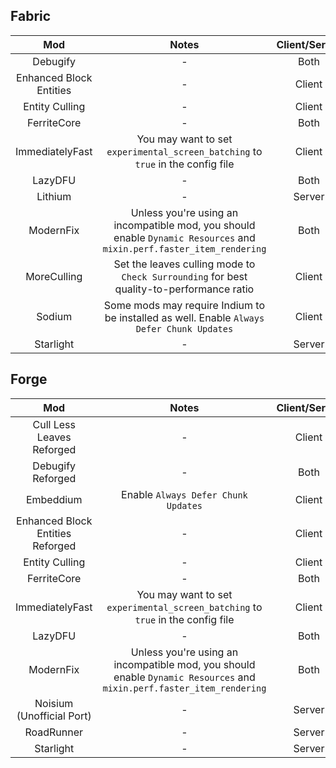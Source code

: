 ## Fabric
| Mod | Notes | Client/Server |
|:---:|:---:|:---:|
| Debugify | - | Both |
| Enhanced Block Entities | - | Client |
| Entity Culling | - | Client |
| FerriteCore | - | Both |
| ImmediatelyFast | You may want to set `experimental_screen_batching` to `true` in the config file | Client |
| LazyDFU | - | Both |
| Lithium | - | Server |
| ModernFix | Unless you're using an incompatible mod, you should enable `Dynamic Resources` and `mixin.perf.faster_item_rendering` | Both |
| MoreCulling | Set the leaves culling mode to `Check Surrounding` for best quality-to-performance ratio | Client |
| Sodium | Some mods may require Indium to be installed as well. Enable `Always Defer Chunk Updates` | Client |
| Starlight | - | Server |

## Forge
| Mod | Notes | Client/Server |
|:---:|:---:|:---:|
| Cull Less Leaves Reforged | - | Client |
| Debugify Reforged | - | Both |
| Embeddium | Enable `Always Defer Chunk Updates` | Client |
| Enhanced Block Entities Reforged | - | Client |
| Entity Culling | - | Client |
| FerriteCore | - | Both |
| ImmediatelyFast | You may want to set `experimental_screen_batching` to `true` in the config file | Client |
| LazyDFU | - | Both |
| ModernFix | Unless you're using an incompatible mod, you should enable `Dynamic Resources` and `mixin.perf.faster_item_rendering` | Both |
| Noisium (Unofficial Port) | - | Server | 
| RoadRunner | - | Server |
| Starlight | - | Server |
